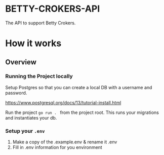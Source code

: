 # BETTY-CROKERS-API

The API to support Betty Crokers.

# How it works

## Overview

### Running the Project locally

Setup Postgres so that you can create a local DB with a username and password.

https://www.postgresql.org/docs/13/tutorial-install.html

Run the project `go run . ` from the project root. This runs your migrations and instantiates your db.

### Setup your `.env`

1. Make a copy of the .example.env & rename it .env
2. Fill in .env information for you environment

